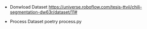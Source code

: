 - Donwload Dataset
https://universe.roboflow.com/tesis-ttvii/chili-segmentation-dw63r/dataset/11#

- Process Dataset
poetry process.py

